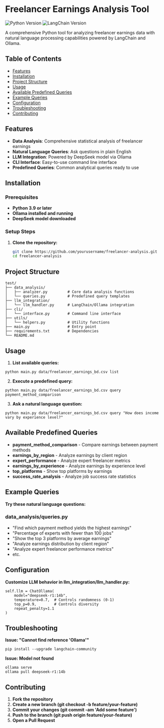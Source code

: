 # Freelancer Earnings Analysis Tool

![Python Version](https://img.shields.io/badge/python-3.9%2B-blue)
![LangChain Version](https://img.shields.io/badge/LangChain-0.1%2B-orange)

A comprehensive Python tool for analyzing freelancer earnings data with natural language processing capabilities powered by LangChain and Ollama.

## Table of Contents
- [Features](#features)
- [Installation](#installation)
- [Project Structure](#project-structure)
- [Usage](#usage)
- [Available Predefined Queries](#available-predefined-queries)
- [Example Queries](#example-queries)
- [Configuration](#configuration)
- [Troubleshooting](#troubleshooting)
- [Contributing](#contributing)

## Features

- **Data Analysis**: Comprehensive statistical analysis of freelancer earnings
- **Natural Language Queries**: Ask questions in plain English
- **LLM Integration**: Powered by DeepSeek model via Ollama
- **CLI Interface**: Easy-to-use command line interface
- **Predefined Queries**: Common analytical queries ready to use

## Installation

### Prerequisites

- **Python 3.9 or later**
- **Ollama installed and running**
- **DeepSeek model downloaded**

### Setup Steps

1. **Clone the repository:**
   ```bash
   git clone https://github.com/yourusername/freelancer-analysis.git
   cd freelancer-analysis
   ```
   
## Project Structure

```
test/
├── data_analysis/
│   ├── analyzer.py         # Core data analysis functions
│   └── queries.py          # Predefined query templates
├── llm_integration/
│   └── llm_handler.py      # LangChain/Ollama integration
├── cli/
│   └── interface.py        # Command line interface
├── utils/
│   └── helpers.py          # Utility functions
├── main.py                 # Entry point
├── requirements.txt        # Dependencies
└── README.md   
```

## Usage
1. **List available queries:**
```
python main.py data/freelancer_earnings_bd.csv list
```

2. **Execute a predefined query:**
```
python main.py data/freelancer_earnings_bd.csv query payment_method_comparison
```

3. **Ask a natural language question:**
```
python main.py data/freelancer_earnings_bd.csv query "How does income vary by experience level?"
```
## Available Predefined Queries

- **payment_method_comparison**	- Compare earnings between payment methods
- **earnings_by_region** - Analyze earnings by client region
- **expert_performance**	- Analyze expert freelancer metrics
- **earnings_by_experience**	- Analyze earnings by experience level
- **top_platforms**	- Show top platforms by earnings
- **success_rate_analysis**	- Analyze job success rate statistics

## Example Queries
**Try these natural language questions:**
### data_analysis/queries.py
- "Find which payment method yields the highest earnings"
- "Percentage of experts with fewer than 100 jobs"
- "Show the top 3 platforms by average earnings"
- "Analyze earnings distribution by client region"
- "Analyze expert freelancer performance metrics"
- etc.

## Configuration

**Customize LLM behavior in llm_integration/llm_handler.py:**

```
self.llm = ChatOllama(
    model="deepseek-r1:14b",
    temperature=0.7,  # Controls randomness (0-1)
    top_p=0.9,        # Controls diversity
    repeat_penalty=1.1
)
```

## Troubleshooting
**Issue: "Cannot find reference 'Ollama'"**

```
pip install --upgrade langchain-community
```
**Issue: Model not found**

```
ollama serve
ollama pull deepseek-r1:14b
```

## Contributing
1. **Fork the repository**
2. **Create a new branch (git checkout -b feature/your-feature)**
3. **Commit your changes (git commit -am 'Add some feature')**
4. **Push to the branch (git push origin feature/your-feature)**
5. **Open a Pull Request**